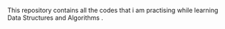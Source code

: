 This repository contains all the codes that i am practising while learning Data Structures and Algorithms .
